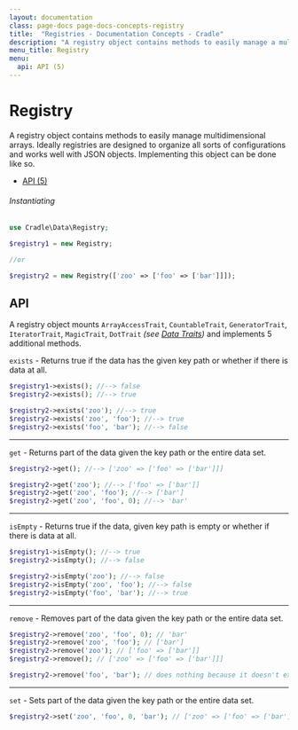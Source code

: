 ```yaml
---
layout: documentation
class: page-docs page-docs-concepts-registry
title:  "Registries - Documentation Concepts - Cradle"
description: "A registry object contains methods to easily manage a multidimensional arrays"
menu_title: Registry
menu:
  api: API (5)
---
```

# Registry

A registry object contains methods to easily manage multidimensional arrays.
Ideally registries are designed to organize all sorts of configurations and
works well with JSON objects. Implementing this object can be done like so.

 - [API (5)](#api)

###### Instantiating

```php
use Cradle\Data\Registry;

$registry1 = new Registry;

//or

$registry2 = new Registry(['zoo' => ['foo' => ['bar']]]);
```

<a name="api"></a>
## API

A registry object mounts `ArrayAccessTrait`, `CountableTrait`, `GeneratorTrait`,
`IteratorTrait`, `MagicTrait`, `DotTrait`
*(see [Data Traits](/docs/traits/data.html))* and implements 5 additional methods.

`exists` - Returns true if the data has the given key path or whether
if there is data at all.

```php
$registry1->exists(); //--> false
$registry2->exists(); //--> true

$registry2->exists('zoo'); //--> true
$registry2->exists('zoo', 'foo'); //--> true
$registry2->exists('foo', 'bar'); //--> false
```

----

`get` - Returns part of the data given the key path or the entire data set.

```php
$registry2->get(); //--> ['zoo' => ['foo' => ['bar']]]

$registry2->get('zoo'); //--> ['foo' => ['bar']]
$registry2->get('zoo', 'foo'); //--> ['bar']
$registry2->get('zoo', 'foo', 0); //--> 'bar'
```

----

`isEmpty` - Returns true if the data, given key path is empty or whether
if there is data at all.

```php
$registry1->isEmpty(); //--> true
$registry2->isEmpty(); //--> false

$registry2->isEmpty('zoo'); //--> false
$registry2->isEmpty('zoo', 'foo'); //--> false
$registry2->isEmpty('foo', 'bar'); //--> true
```

----

`remove` - Removes part of the data given the key path or the entire data set.

```php
$registry2->remove('zoo', 'foo', 0); // 'bar'
$registry2->remove('zoo', 'foo'); // ['bar']
$registry2->remove('zoo'); // ['foo' => ['bar']]
$registry2->remove(); // ['zoo' => ['foo' => ['bar']]]

$registry2->remove('foo', 'bar'); // does nothing because it doesn't exist
```

----

`set` - Sets part of the data given the key path or the entire data set.

```php
$registry2->set('zoo', 'foo', 0, 'bar'); // ['zoo' => ['foo' => ['bar']]]
```
